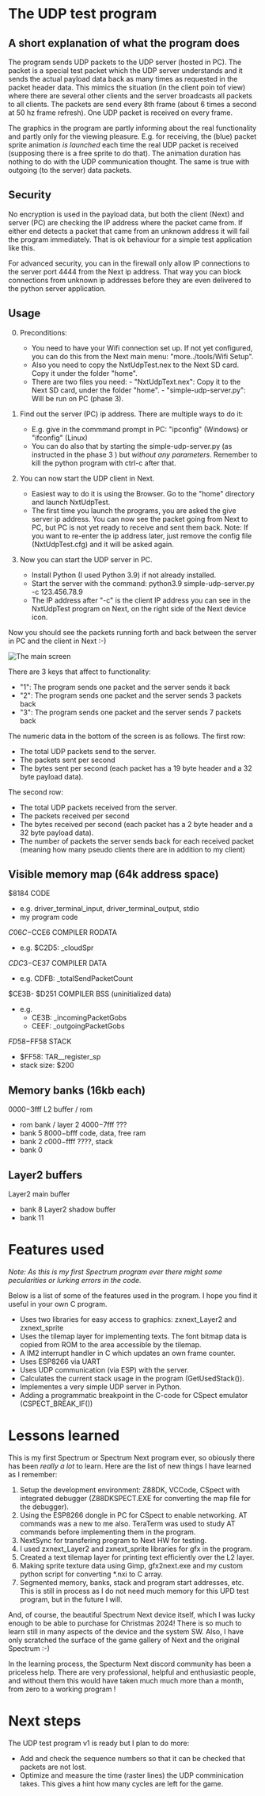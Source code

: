 # The UDP test program

## A short explanation of what the program does

The program sends UDP packets to the UDP server (hosted in PC). The packet is a special test packet which the UDP server understands and it sends the actual payload data back as many times as requested in the packet header data. This mimics the situation (in the client poin tof view) where there are several other clients and the server broadcasts all packets to all clients. The packets are send every 8th frame (about 6 times a second at 50 hz frame refresh). One UDP packet is received on every frame.

The graphics in the program are partly informing about the real functionality and partly only for the viewing pleasure. E.g. for receiving, the (blue) packet sprite animation *is launched* each time the real UDP packet is received (supposing there is a free sprite to do that). The animation duration has nothing to do with the UDP communication thought. The same is true with outgoing (to the server) data packets. 

## Security

No encryption is used in the payload data, but both the client (Next) and server (PC) are checking the IP address where the packet came from. If either end detects a packet that came from an unknown address it will fail the program immediately. That is ok behaviour for a simple test application like this. 

For advanced security, you can in the firewall only allow IP connections to the server port 4444 from the Next ip address. That way you can block connections from unknown ip addresses before they are even delivered to the python server application.

## Usage

0) Preconditions: 
   	- You need to have your Wifi connection set up. If not yet configured, you can do this from the Next main menu: "more../tools/Wifi Setup".
	- Also you need to copy the NxtUdpTest.nex to the Next SD card. Copy it under the folder "home".
	- There are two files you need: 
	      - "NxtUdpText.nex": Copy it to the Next SD card, under the folder "home". 
		  - "simple-udp-server.py": Will be run on PC (phase 3).

1) Find out the server (PC) ip address. There are multiple ways to do it:
	- E.g. give in the commmand prompt in PC: "ipconfig" (Windows) or "ifconfig" (Linux) 
	- You can do also that by starting the simple-udp-server.py (as instructed in the phase 3 ) but *without any parameters*. Remember to kill the python program with ctrl-c after that.

2) You can now start the UDP client in Next. 
	- Easiest way to do it is using the Browser. Go to the "home" directory and launch NxtUdpTest.
	- The first time you launch the programs, you are asked the give server ip address.
	You can now see the packet going from Next to PC, but PC is not yet ready to receive and sent them back.
	Note: If you want to re-enter the ip address later, just remove the config file (NxtUdpTest.cfg) and it will be asked again.

3) Now you can start the UDP server in PC.
   	- Install Python (I used Python 3.9) if not already installed.
   	- Start the server with the command:  python3.9 simple-udp-server.py -c 123.456.78.9
    - The IP address after "-c" is the client IP address you can see in the NxtUdpTest program on Next, on the right side of the Next device icon.

Now you should see the packets running forth and back between the server in PC and the client in Next :-)

![The main screen](./mainScreen.png)

There are 3 keys that affect to functionality:
- "1": The program sends one packet and the server sends it back
- "2": The program sends one packet and the server sends 3 packets back
- "3": The program sends one packet and the server sends 7 packets back

The numeric data in the bottom of the screen is as follows. 
The first row:
- The total UDP packets send to the server.
- The packets sent per second
- The bytes sent per second (each packet has a 19 byte header and a 32 byte payload data). 

The second row:
- The total UDP packets received from the server.
- The packets received per second
- The bytes received per second (each packet has a 2 byte header and a 32 byte payload data).  
- The number of packets the server sends back for each received packet (meaning how many pseudo clients there are in addition to my client)

## Visible memory map (64k address space)

$8184 CODE
- e.g. driver_terminal_input, driver_terminal_output, stdio
- my program code

$C06C-$CCE6 COMPILER RODATA
- e.g. $C2D5: _cloudSpr
		
$CDC3-$CE37 COMPILER DATA
- e.g. CDFB: _totalSendPacketCount

$CE3B- $D251 COMPILER BSS (uninitialized data)
- e.g.
   - CE3B: _incomingPacketGobs 
   - CEEF: _outgoingPacketGobs 

$FD58-$FF58 STACK
- $FF58: TAR__register_sp
- stack size: $200

## Memory banks (16kb each)
$0000-$3fff L2 buffer / rom 
- rom bank / layer 2
$4000-$7fff ???
- bank 5
$8000-$bfff code, data, free ram
- bank 2
$c000-$ffff ????, stack
- bank 0

## Layer2 buffers
Layer2 main buffer
- bank 8
Layer2 shadow buffer
- bank 11		

# Features used

*Note: As this is my first Spectrum program ever there might some pecularities or lurking errors in the code.*

Below is a list of some of the features used in the program. I hope you find it useful in your own C program.

- Uses two libraries for easy access to graphics: zxnext_Layer2 and zxnext_sprite
- Uses the tilemap layer for implementing texts. The font bitmap data is copied from ROM to the area accessible by the tilemap.
- A IM2 interrupt handler in C which updates an own frame counter.
- Uses ESP8266 via UART
- Uses UDP communication (via ESP) with the server.
- Calculates the current stack usage in the program (GetUsedStack()).
- Implementes a very simple UDP server in Python.
- Adding a programmatic breakpoint in the C-code for CSpect emulator (CSPECT_BREAK_IF())

# Lessons learned
This is my first Spectrum or Spectrum Next program ever, so obiously there has been *really a lot* to learn.
Here are the list of new things I have learned as I remember:

1) Setup the development environment: Z88DK, VCCode, CSpect with integrated debugger (Z88DKSPECT.EXE for converting the map file for the debugger).
2) Using the ESP8266 dongle in PC for CSpect to enable networking. AT commands was a new to me also. TeraTerm was used to study AT commands before implementing them in the program.
3) NextSync for transfering program to Next HW for testing.
4) I used zxnext_Layer2 and zxnext_sprite libraries for gfx in the program.
5) Created a text tilemap layer for printing text efficiently over the L2 layer.
6) Making sprite texture data using Gimp, gfx2next.exe and my custom python script for converting *.nxi to C array.
7) Segmented memory, banks, stack and program start addresses, etc. This is still in process as I do not need much memory for this UPD test program, but in the future I will. 

And, of course, the beautiful Spectrum Next device itself, which I was lucky enough to be able to purchase for Christmas 2024! There is so much to learn still in many aspects of the device and the system SW. Also, I have only scratched the surface of the game gallery of Next and the original Spectrum :-) 

In the learning process, the Specturm Next discord community has been a priceless help. There are very professional, helpful and enthusiastic people, and without them this would have taken much much more than a month, from zero to a working program ! 

# Next steps

The UDP test program v1 is ready but I plan to do more:
- Add and check the sequence numbers so that it can be checked that packets are not lost. 
- Optimize and measure the time (raster lines) the UDP comminication takes. This gives a hint how many cycles are left for the game. 

